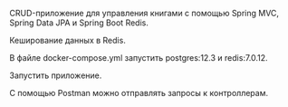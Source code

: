 CRUD-приложение для управления книгами с помощью Spring MVC, Spring Data JPA и Spring Boot Redis.

Кеширование данных в Redis.

В файле docker-compose.yml запустить postgres:12.3 и redis:7.0.12.

Запустить приложение.

С помощью Postman можно отправлять запросы к контроллерам. 